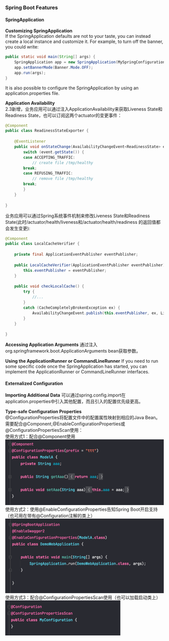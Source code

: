 ### Spring Boot Features
#### SpringApplication
**Customizing SpringApplication**  
If the SpringApplication defaults are not to your taste, you can instead create a local instance and customize it. 
For example, to turn off the banner, you could write:
```java
public static void main(String[] args) {
    SpringApplication app = new SpringApplication(MySpringConfiguration.class);
    app.setBannerMode(Banner.Mode.OFF);
    app.run(args);
}
```
It is also possible to configure the SpringApplication by using an application.properties file.  

**Application Availability**  
2.3新增，业务应用可以通过注入ApplicationAvailability来获取Liveness State和Readiness State，也可以订阅这两个actuator的变更事件：
```java
@Component
public class ReadinessStateExporter {

    @EventListener
    public void onStateChange(AvailabilityChangeEvent<ReadinessState> event) {
        switch (event.getState()) {
        case ACCEPTING_TRAFFIC:
            // create file /tmp/healthy
        break;
        case REFUSING_TRAFFIC:
            // remove file /tmp/healthy
        break;
        }
    }

}
```
业务应用可以通过Spring系统事件机制来修改Liveness State和Readiness State(此时/actuator/health/liveness和/actuator/health/readiness
的返回值都会发生变更):
```java
@Component
public class LocalCacheVerifier {

    private final ApplicationEventPublisher eventPublisher;

    public LocalCacheVerifier(ApplicationEventPublisher eventPublisher) {
        this.eventPublisher = eventPublisher;
    }

    public void checkLocalCache() {
        try {
            //...
        }
        catch (CacheCompletelyBrokenException ex) {
            AvailabilityChangeEvent.publish(this.eventPublisher, ex, LivenessState.BROKEN);
        }
    }

}
```
**Accessing Application Arguments**
通过注入org.springframework.boot.ApplicationArguments bean获取参数。

**Using the ApplicationRunner or CommandLineRunner**
If you need to run some specific code once the SpringApplication has started, you can implement the ApplicationRunner or
CommandLineRunner interfaces.

#### Externalized Configuration
**Importing Additional Data**
可以通过spring.config.import在application.properties中引入其他配置，而且引入的配置优先级更高。

**Type-safe Configuration Properties**  
@ConfigurationProperties将配置文件中的配置属性映射到相应的Java Bean。需要配合@Component,@EnableConfigurationProperties或
@ConfigurationPropertiesScan使用：  
使用方式1：配合@Component使用  
![img.png](../../images/img.png)  
使用方式2：使用@EnableConfigurationProperties告知Spring Boot开启支持（也可用在带有@Configuration注解的类上）  
![img_1.png](../../images/img_1.png)  
使用方式3：配合@ConfigurationPropertiesScan使用（也可以加载启动类上）  
![img_2.png](../../images/img_2.png)